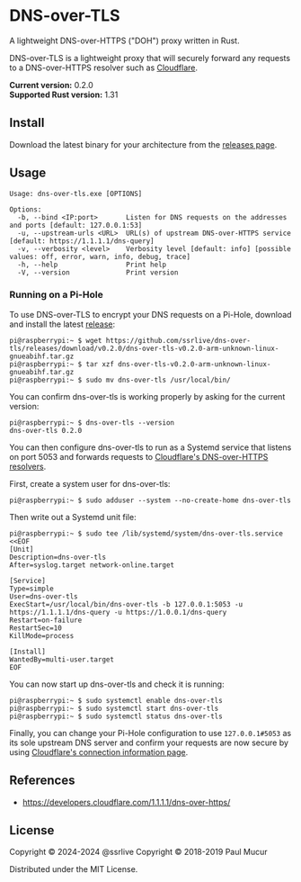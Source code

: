 # DNS-over-TLS

A lightweight DNS-over-HTTPS ("DOH") proxy written in Rust.

DNS-over-TLS is a lightweight proxy that will securely forward any requests to a DNS-over-HTTPS resolver such as [Cloudflare](https://developers.cloudflare.com/1.1.1.1/dns-over-https/).

**Current version:** 0.2.0  
**Supported Rust version:** 1.31

## Install

Download the latest binary for your architecture from the [releases page](https://github.com/ssrlive/dns-over-tls/releases).

## Usage

```
Usage: dns-over-tls.exe [OPTIONS]

Options:
  -b, --bind <IP:port>       Listen for DNS requests on the addresses and ports [default: 127.0.0.1:53]
  -u, --upstream-urls <URL>  URL(s) of upstream DNS-over-HTTPS service [default: https://1.1.1.1/dns-query]
  -v, --verbosity <level>    Verbosity level [default: info] [possible values: off, error, warn, info, debug, trace]
  -h, --help                 Print help
  -V, --version              Print version
```

### Running on a Pi-Hole

To use DNS-over-TLS to encrypt your DNS requests on a Pi-Hole, download and install the latest [release](https://github.com/ssrlive/dns-over-tls/releases):

```console
pi@raspberrypi:~ $ wget https://github.com/ssrlive/dns-over-tls/releases/download/v0.2.0/dns-over-tls-v0.2.0-arm-unknown-linux-gnueabihf.tar.gz
pi@raspberrypi:~ $ tar xzf dns-over-tls-v0.2.0-arm-unknown-linux-gnueabihf.tar.gz
pi@raspberrypi:~ $ sudo mv dns-over-tls /usr/local/bin/
```

You can confirm dns-over-tls is working properly by asking for the current version:

```console
pi@raspberrypi:~ $ dns-over-tls --version
dns-over-tls 0.2.0
```

You can then configure dns-over-tls to run as a Systemd service that listens on port 5053 and forwards requests to [Cloudflare's DNS-over-HTTPS resolvers](https://developers.cloudflare.com/1.1.1.1/dns-over-https/).

First, create a system user for dns-over-tls:

```console
pi@raspberrypi:~ $ sudo adduser --system --no-create-home dns-over-tls
```

Then write out a Systemd unit file:

```console
pi@raspberrypi:~ $ sudo tee /lib/systemd/system/dns-over-tls.service <<EOF
[Unit]
Description=dns-over-tls
After=syslog.target network-online.target

[Service]
Type=simple
User=dns-over-tls
ExecStart=/usr/local/bin/dns-over-tls -b 127.0.0.1:5053 -u https://1.1.1.1/dns-query -u https://1.0.0.1/dns-query
Restart=on-failure
RestartSec=10
KillMode=process

[Install]
WantedBy=multi-user.target
EOF
```

You can now start up dns-over-tls and check it is running:

```console
pi@raspberrypi:~ $ sudo systemctl enable dns-over-tls
pi@raspberrypi:~ $ sudo systemctl start dns-over-tls
pi@raspberrypi:~ $ sudo systemctl status dns-over-tls
```

Finally, you can change your Pi-Hole configuration to use `127.0.0.1#5053` as its sole upstream DNS server and confirm your requests are now secure by using [Cloudflare's connection information page](https://1.1.1.1/help).

## References

* https://developers.cloudflare.com/1.1.1.1/dns-over-https/

## License

Copyright © 2024-2024 @ssrlive
Copyright © 2018-2019 Paul Mucur

Distributed under the MIT License.
